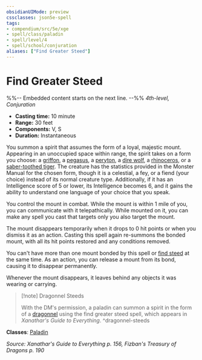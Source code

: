 ```yaml
---
obsidianUIMode: preview
cssclasses: json5e-spell
tags:
- compendium/src/5e/xge
- spell/class/paladin
- spell/level/4
- spell/school/conjuration
aliases: ["Find Greater Steed"]
---
```

# Find Greater Steed
%%-- Embedded content starts on the next line. --%%
*4th-level, Conjuration*  

- **Casting time:** 10 minute
- **Range:** 30 feet
- **Components:** V, S
- **Duration:** Instantaneous

You summon a spirit that assumes the form of a loyal, majestic mount. Appearing in an unoccupied space within range, the spirit takes on a form you choose: a [griffon](/Systems/5e/bestiary/monstrosity/griffon.md), a [pegasus](/Systems/5e/bestiary/celestial/pegasus.md), a [peryton](/Systems/5e/bestiary/monstrosity/peryton.md), a [dire wolf](/Systems/5e/bestiary/beast/dire-wolf.md), a [rhinoceros](/Systems/5e/bestiary/beast/rhinoceros.md), or a [saber-toothed tiger](/Systems/5e/bestiary/beast/saber-toothed-tiger.md). The creature has the statistics provided in the Monster Manual for the chosen form, though it is a celestial, a fey, or a fiend (your choice) instead of its normal creature type. Additionally, if it has an Intelligence score of 5 or lower, its Intelligence becomes 6, and it gains the ability to understand one language of your choice that you speak.

You control the mount in combat. While the mount is within 1 mile of you, you can communicate with it telepathically. While mounted on it, you can make any spell you cast that targets only you also target the mount.

The mount disappears temporarily when it drops to 0 hit points or when you dismiss it as an action. Casting this spell again re-summons the bonded mount, with all its hit points restored and any conditions removed.

You can't have more than one mount bonded by this spell or [find steed](/Systems/5e/spells/find-steed.md) at the same time. As an action, you can release a mount from its bond, causing it to disappear permanently.

Whenever the mount disappears, it leaves behind any objects it was wearing or carrying.

> [!note] Dragonnel Steeds
> 
> With the DM's permission, a paladin can summon a spirit in the form of a [dragonnel](/Systems/5e/bestiary/dragon/dragonnel-ftd.md) using the find greater steed spell, which appears in *Xanathar's Guide to Everything*.
^dragonnel-steeds

**Classes**: [Paladin](/Systems/5e/classes/paladin.md)

*Source: Xanathar's Guide to Everything p. 156, Fizban's Treasury of Dragons p. 190*